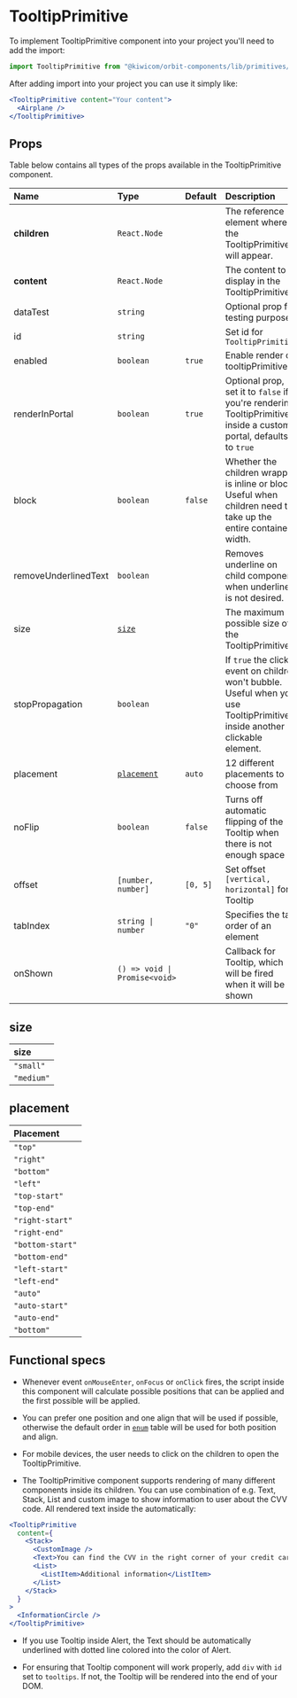 # TooltipPrimitive

To implement TooltipPrimitive component into your project you'll need to add the import:

```jsx
import TooltipPrimitive from "@kiwicom/orbit-components/lib/primitives/TooltipPrimitive";
```

After adding import into your project you can use it simply like:

```jsx
<TooltipPrimitive content="Your content">
  <Airplane />
</TooltipPrimitive>
```

## Props

Table below contains all types of the props available in the TooltipPrimitive component.

| Name                 | Type                          | Default  | Description                                                                                                                |
| :------------------- | :---------------------------- | :------- | :------------------------------------------------------------------------------------------------------------------------- |
| **children**         | `React.Node`                  |          | The reference element where the TooltipPrimitive will appear.                                                              |
| **content**          | `React.Node`                  |          | The content to display in the TooltipPrimitive.                                                                            |
| dataTest             | `string`                      |          | Optional prop for testing purposes.                                                                                        |
| id                   | `string`                      |          | Set id for `TooltipPrimitive`                                                                                              |
| enabled              | `boolean`                     | `true`   | Enable render of tooltipPrimitive                                                                                          |
| renderInPortal       | `boolean`                     | `true`   | Optional prop, set it to `false` if you're rendering TooltipPrimitive inside a custom portal, defaults to `true`           |
| block                | `boolean`                     | `false`  | Whether the children wrapper is inline or block. Useful when children need to take up the entire container width.          |
| removeUnderlinedText | `boolean`                     |          | Removes underline on child component, when underline is not desired.                                                       |
| size                 | [`size`](#size)               |          | The maximum possible size of the TooltipPrimitive.                                                                         |
| stopPropagation      | `boolean`                     |          | If `true` the click event on children won't bubble. Useful when you use TooltipPrimitive inside another clickable element. |
| placement            | [`placement`](#placement)     | `auto`   | 12 different placements to choose from                                                                                     |
| noFlip               | `boolean`                     | `false`  | Turns off automatic flipping of the Tooltip when there is not enough space                                                 |
| offset               | `[number, number]`            | `[0, 5]` | Set offset `[vertical, horizontal]` for Tooltip                                                                            |
| tabIndex             | `string \| number`            | `"0"`    | Specifies the tab order of an element                                                                                      |
| onShown              | `() => void \| Promise<void>` |          | Callback for Tooltip, which will be fired when it will be shown                                                            |

## size

| size       |
| :--------- |
| `"small"`  |
| `"medium"` |

## placement

| Placement        |
| :--------------- |
| `"top"`          |
| `"right"`        |
| `"bottom"`       |
| `"left"`         |
| `"top-start"`    |
| `"top-end"`      |
| `"right-start"`  |
| `"right-end"`    |
| `"bottom-start"` |
| `"bottom-end"`   |
| `"left-start"`   |
| `"left-end"`     |
| `"auto"`         |
| `"auto-start"`   |
| `"auto-end"`     |
| `"bottom"`       |

## Functional specs

- Whenever event `onMouseEnter`, `onFocus` or `onClick` fires, the script inside this component will calculate possible positions that can be applied and the first possible will be applied.

- You can prefer one position and one align that will be used if possible, otherwise the default order in [`enum`](#enum) table will be used for both position and align.

- For mobile devices, the user needs to click on the children to open the TooltipPrimitive.

- The TooltipPrimitive component supports rendering of many different components inside its children. You can use combination of e.g. Text, Stack, List and custom image to show information to user about the CVV code. All rendered text inside the automatically:

```jsx
<TooltipPrimitive
  content={
    <Stack>
      <CustomImage />
      <Text>You can find the CVV in the right corner of your credit card.</Text>
      <List>
        <ListItem>Additional information</ListItem>
      </List>
    </Stack>
  }
>
  <InformationCircle />
</TooltipPrimitive>
```

- If you use Tooltip inside Alert, the Text should be automatically underlined with dotted line colored into the color of Alert.

- For ensuring that Tooltip component will work properly, add `div` with `id` set to `tooltips`. If not, the Tooltip will be rendered into the end of your DOM.
